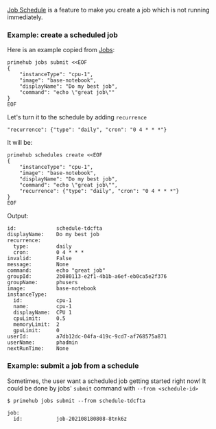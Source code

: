 [Job Schedule](https://docs.primehub.io/docs/job-scheduling-feature) is a feature to make you create a job which is not
running immediately.

### Example: create a scheduled job

Here is an example copied from [Jobs](jobs.md):

```
primehub jobs submit <<EOF
{
    "instanceType": "cpu-1",
    "image": "base-notebook",
    "displayName": "Do my best job",
    "command": "echo \"great job\""
}
EOF
```

Let's turn it to the schedule by adding `recurrence`

```
"recurrence": {"type": "daily", "cron": "0 4 * * *"}
```

It will be:

```
primehub schedules create <<EOF
{
    "instanceType": "cpu-1",
    "image": "base-notebook",
    "displayName": "Do my best job",
    "command": "echo \"great job\"",
    "recurrence": {"type": "daily", "cron": "0 4 * * *"}
}
EOF
```

Output:

```
id:             schedule-tdcfta
displayName:    Do my best job
recurrence:
  type:         daily
  cron:         0 4 * * *
invalid:        False
message:        None
command:        echo "great job"
groupId:        2b080113-e2f1-4b1b-a6ef-eb0ca5e2f376
groupName:      phusers
image:          base-notebook
instanceType:
  id:           cpu-1
  name:         cpu-1
  displayName:  CPU 1
  cpuLimit:     0.5
  memoryLimit:  2
  gpuLimit:     0
userId:         a7db12dc-04fa-419c-9cd7-af768575a871
userName:       phadmin
nextRunTime:    None
```

### Example: submit a job from a schedule

Sometimes, the user want a scheduled job getting started right now! It could be done by jobs' `submit` command
with `--from <schedule-id>`

```
$ primehub jobs submit --from schedule-tdcfta
```
```
job:
  id:           job-202108180808-8tnk6z
```
